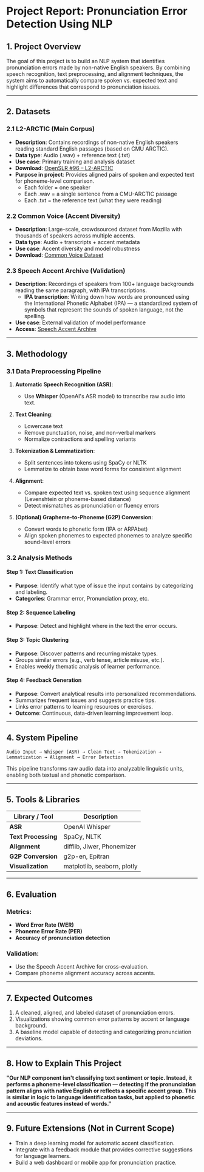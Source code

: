 # Project Report: Pronunciation Error Detection Using NLP

## 1. Project Overview
The goal of this project is to build an NLP system that identifies pronunciation errors made by non-native English speakers. By combining speech recognition, text preprocessing, and alignment techniques, the system aims to automatically compare spoken vs. expected text and highlight differences that correspond to pronunciation issues.

---

## 2. Datasets

### 2.1 L2-ARCTIC (Main Corpus)
- **Description**: Contains recordings of non-native English speakers reading standard English passages (based on CMU ARCTIC).
- **Data type**: Audio (.wav) + reference text (.txt)
- **Use case**: Primary training and analysis dataset
- **Download**: [OpenSLR #96 – L2-ARCTIC](http://www.openslr.org/96/)
- **Purpose in project**: Provides aligned pairs of spoken and expected text for phoneme-level comparison.
  - Each folder = one speaker
  - Each .wav = a single sentence from a CMU-ARCTIC passage
  - Each .txt = the reference text (what they were reading)

### 2.2 Common Voice (Accent Diversity)
- **Description**: Large-scale, crowdsourced dataset from Mozilla with thousands of speakers across multiple accents.
- **Data type**: Audio + transcripts + accent metadata
- **Use case**: Accent diversity and model robustness
- **Download**: [Common Voice Dataset](https://commonvoice.mozilla.org/en/datasets)

### 2.3 Speech Accent Archive (Validation)
- **Description**: Recordings of speakers from 100+ language backgrounds reading the same paragraph, with IPA transcriptions.
  - **IPA transcription**: Writing down how words are pronounced using the International Phonetic Alphabet (IPA) — a standardized system of symbols that represent the sounds of spoken language, not the spelling.
- **Use case**: External validation of model performance
- **Access**: [Speech Accent Archive](https://accent.gmu.edu/)

---

## 3. Methodology

### 3.1 Data Preprocessing Pipeline

1. **Automatic Speech Recognition (ASR)**:
   - Use **Whisper** (OpenAI's ASR model) to transcribe raw audio into text.

2. **Text Cleaning**:
   - Lowercase text
   - Remove punctuation, noise, and non-verbal markers
   - Normalize contractions and spelling variants

3. **Tokenization & Lemmatization**:
   - Split sentences into tokens using SpaCy or NLTK
   - Lemmatize to obtain base word forms for consistent alignment

4. **Alignment**:
   - Compare expected text vs. spoken text using sequence alignment (Levenshtein or phoneme-based distance)
   - Detect mismatches as pronunciation or fluency errors

5. **(Optional) Grapheme-to-Phoneme (G2P) Conversion**:
   - Convert words to phonetic form (IPA or ARPAbet)
   - Align spoken phonemes to expected phonemes to analyze specific sound-level errors

### 3.2 Analysis Methods

#### Step 1: Text Classification
- **Purpose**: Identify what type of issue the input contains by categorizing and labeling.
- **Categories**: Grammar error, Pronunciation proxy, etc.

#### Step 2: Sequence Labeling
- **Purpose**: Detect and highlight where in the text the error occurs.

#### Step 3: Topic Clustering
- **Purpose**: Discover patterns and recurring mistake types.
- Groups similar errors (e.g., verb tense, article misuse, etc.).
- Enables weekly thematic analysis of learner performance.

#### Step 4: Feedback Generation
- **Purpose**: Convert analytical results into personalized recommendations.
- Summarizes frequent issues and suggests practice tips.
- Links error patterns to learning resources or exercises.
- **Outcome**: Continuous, data-driven learning improvement loop.

---

## 4. System Pipeline

```
Audio Input → Whisper (ASR) → Clean Text → Tokenization → Lemmatization → Alignment → Error Detection
```

This pipeline transforms raw audio data into analyzable linguistic units, enabling both textual and phonetic comparison.

---

## 5. Tools & Libraries

| Library / Tool | Description |
|----------------|-------------|
| **ASR** | OpenAI Whisper | Converts speech to text |
| **Text Processing** | SpaCy, NLTK | Tokenization, lemmatization |
| **Alignment** | difflib, Jiwer, Phonemizer | Word/phoneme-level comparison |
| **G2P Conversion** | g2p-en, Epitran | Text-to-phoneme mapping |
| **Visualization** | matplotlib, seaborn, plotly | Error frequency and trend visualization |

---

## 6. Evaluation

### Metrics:
- **Word Error Rate (WER)**
- **Phoneme Error Rate (PER)**
- **Accuracy of pronunciation detection**

### Validation:
- Use the Speech Accent Archive for cross-evaluation.
- Compare phoneme alignment accuracy across accents.

---

## 7. Expected Outcomes

1. A cleaned, aligned, and labeled dataset of pronunciation errors.
2. Visualizations showing common error patterns by accent or language background.
3. A baseline model capable of detecting and categorizing pronunciation deviations.

---

## 8. How to Explain This Project

**"Our NLP component isn't classifying text sentiment or topic. Instead, it performs a phoneme-level classification — detecting if the pronunciation pattern aligns with native English or reflects a specific accent group. This is similar in logic to language identification tasks, but applied to phonetic and acoustic features instead of words."**

---

## 9. Future Extensions (Not in Current Scope)

- Train a deep learning model for automatic accent classification.
- Integrate with a feedback module that provides corrective suggestions for language learners.
- Build a web dashboard or mobile app for pronunciation practice.
